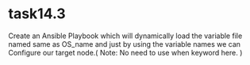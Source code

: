 # task14.3
 Create an Ansible Playbook which will dynamically load the variable file named same as OS_name and just by using the variable names we can Configure our target node.( Note: No need to use when keyword here. )

